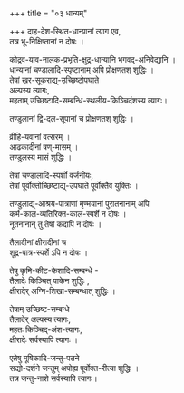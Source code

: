 +++
title = "०३ धान्यम्"

+++
दाह-देश-स्थित-धान्यानां त्याग एव,  
तत्र भू-निक्षिप्तानां न दोषः ।

कोद्रव-याव-नालक-प्रभृति-क्षुद्र-धान्यानि भगवद्-अनिवेद्यानि ।  
धान्यानां चण्डालादि-स्पृष्टानाम् अपि प्रोक्षणतश् शुद्धिः ।  
तेषां खर-सूकराद्य्-उच्छिष्टोपघाते  
अल्पस्य त्यागः,  
महताम् उच्छिष्टादि-सम्बन्धि-स्थलीय-किञ्चिदंशस्य त्यागः।

तण्डुलानां द्वि-दल-सूपानां च प्रोक्षणतश् शुद्धिः ।

व्रीहि-यवानां वत्सरम् ।  
आढकादीनां षण्-मासम् ।  
तण्डुलस्य मासं शुद्धिः ।

तेषां चण्डालादि-स्पर्शो वर्जनीयः,  
तेषां पूर्वोक्तोच्छिष्टाद्य्-उपघाते पूर्वोक्तैव युक्तिः ।

तण्डुलाद्य्-आश्रय-पात्राणां मृण्मयानां पुरातनानाम् अपि  
कर्म-काल-व्यतिरिक्त-काल-स्पर्शे न दोषः ।  
नूतनानान् तु तेषां कदापि न दोषः ।

तैलादीनां क्षीरादीनां च  
शूद्र-पात्र-स्पर्शे ऽपि न दोषः ।

तेषु कृमि-कीट-केशादि-सम्बन्धे -  
तैलादेः किञ्चित् पाकेन शुद्धिः ,  
क्षीरादेर् अग्नि-शिखा-सम्बन्धात् शुद्धिः ।

तेषाम् उच्छिष्ट-सम्बन्धे  
तैलादेर् अल्पस्य त्यागः,  
महतः किञ्चिद्-अंश-त्यागः,  
क्षीरादेः सर्वस्यापि त्यागः ।

एतेषु मूषिकादि-जन्तु-पतने  
सद्यो-दर्शने जन्तुम् अपोह्य पूर्वोक्त-रीत्या शुद्धिः ।  
तत्र जन्तु-नाशे सर्वस्यापि त्यागः।
